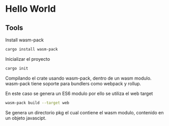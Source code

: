 # Hello World

## Tools

Install wasm-pack

```bash
cargo install wasm-pack
```

Inicializar el proyecto

```bash
cargo init
```

Compilando el crate usando wasm-pack, dentro de un wasm modulo.
wasm-pack tiene soporte para bundlers como webpack y rollup.

En este caso se genera un ES6 modulo por ello se utiliza el web target

```bash
wasm-pack build --target web
```

Se genera un directorio pkg el cual contiene el wasm modulo, contenido en un objeto
javascipt.
